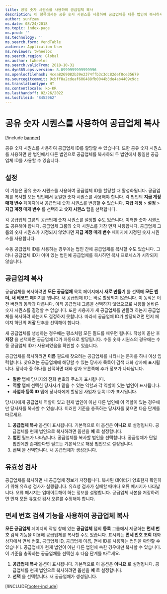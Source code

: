```yaml
---
title: 공유 숫자 시퀀스를 사용하여 공급업체 복사
description: 이 항목에서는 공유 숫자 시퀀스를 사용하여 공급업체를 다른 법인에 복사하지만 공급업체 ID는 그대로 유지하는 방법에 대해 설명합니다.
author: sunfzam
ms.date: 08/24/2018
ms.topic: index-page
ms.prod: ''
ms.technology: ''
ms.search.form: VendTable
audience: Application User
ms.reviewer: twheeloc
ms.search.region: Global
ms.author: twheeloc
ms.search.validFrom: 2018-10-31
ms.dyn365.ops.version: 8.0999999999999996
ms.openlocfilehash: 4cea8269082b39e2374ffb3c3dc82def8ce35679
ms.sourcegitcommit: 9cbff8a2cdeaf606488fb0044b3de4ab4409c9dc
ms.translationtype: HT
ms.contentlocale: ko-KR
ms.lasthandoff: 02/26/2022
ms.locfileid: "8452962"
---
```

# <a name="copy-vendors-by-using-shared-number-sequences"></a>공유 숫자 시퀀스를 사용하여 공급업체 복사

[!include [banner](../includes/banner.md)]

공유 숫자 시퀀스를 사용하여 공급업체 ID를 할당할 수 있습니다. 또한 공유 숫자 시퀀스를 사용하면 한 법인에서 다른 법인으로 공급업체를 복사하되 두 법인에서 동일한 공급업체 ID를 사용할 수 있습니다.

## <a name="setup"></a>설정

이 기능은 공유 숫자 시퀀스를 사용하여 공급업체 ID를 할당할 때 활성화됩니다. 공급업체를 복사할 모든 법인에서 동일한 숫자 시퀀스를 사용해야 합니다. 각 법인의 **지급 계정 매개 변수** 페이지에서 공급업체 숫자 시퀀스를 변경할 수 있습니다. **지급 계정** \> **설정** \> **지급 계정 매개 변수** 를 선택하고 **숫자 시퀀스** 탭을 선택합니다.

각 공급업체 그룹의 공급업체 숫자 시퀀스를 설정할 수도 있습니다. 이러한 숫자 시퀀스도 공유해야 합니다. 공급업체 그룹의 숫자 시퀀스를 가장 먼저 사용합니다. 공급업체 그룹의 숫자 시퀀스가 지정되지 않았다면 **지급 계정 매개 변수** 페이지에 지정된 숫자 시퀀스를 사용합니다.

수동 공급업체 ID를 사용하는 경우에는 법인 간에 공급업체를 복사할 수도 있습니다. 그러나 공급업체 ID가 이미 있는 법인에 공급업체를 복사하면 복사 프로세스가 시작되지 않습니다.

## <a name="copy-a-vendor"></a>공급업체 복사

공급업체를 복사하려면 **모든 공급업체** 목록 페이지에서 **새로 만들기** 를 선택해 **모든 벤더, 새 레코드** 페이지를 엽니다. 새 공급업체 ID는 바로 할당되지 않습니다. 이 동작은 이전 버전의 동작과 다릅니다. 아직 공급업체 그룹을 선택하지 않았으므로 사용할 올바른 숫자 시퀀스를 결정할 수 없습니다. 또한 사용자가 새 공급업체를 만들려 하는지 공급업체를 복사하려 하는지도 결정하지 못합니다. 따라서 공급업체 ID가 할당되려면 먼저 페이지 하단의 **저장** 단추를 선택해야 합니다.

새 공급업체를 생성하는 경우에는 평소처럼 모든 필드를 채우면 됩니다. 작성이 끝난 후 **저장** 을 선택하면 공급업체 ID가 자동으로 할당됩니다. 수동 숫자 시퀀스의 경우에는 수동 공급업체 ID가 사용되었음을 확인할 수 있습니다.

공급업체를 복사하려면 **이름** 필드에 찾으려는 공급업체를 나타내는 문자를 하나 이상 입력합니다. 찾으려는 공급업체에 해당할 수 있는 당사자 목록이 검색 대화 상자에 표시됩니다. 당사자 중 하나를 선택하면 대화 상자 오른쪽에 추가 정보가 나타납니다.

- **일반** 탭에 당사자의 전화 번호와 주소가 표시됩니다.
- **역할** 탭에 선택한 당사자가 맡을 수 있는 역할과 각 역할이 있는 법인이 표시됩니다.
- **사업자 등록 ID** 탭에 당사자에게 할당된 사업자 등록 ID가 표시됩니다.

당사자에게 공급업체 역할이 있고 현재 법인이 아닌 다른 법인에 이 역할이 있는 경우에만 당사자를 복사할 수 있습니다. 이러한 기준을 충족하는 당사자를 찾으면 다음 단계를 따르세요.

1. **공급업체 복사** 옵션이 표시됩니다. 기본적으로 이 옵션은 **아니요** 로 설정됩니다. 공급업체를 현재 법인으로 복사하려면 옵션을 **예** 로 설정합니다. 
2. **법인** 필드가 나타납니다. 공급업체를 복사할 법인을 선택합니다. 공급업체가 단일 법인에만 존재한다면 필드는 기본적으로 해당 법인으로 설정됩니다.
3. **선택** 을 선택합니다. 새 공급업체가 생성됩니다.

## <a name="validation"></a>유효성 검사

공급업체를 복사하면 새 공급업체 정보가 저장됩니다. 복사된 데이터가 양호한지 확인하기 위해 유효성 검사가 실행됩니다. 유효성 검사가 실패할 때마다 오류 메시지가 나타납니다. 오류 메시지는 업데이트해야 하는 정보를 설명합니다. 공급업체 사본을 저장하려면 먼저 모든 유효성 검사 오류를 수정해야 합니다.

## <a name="copy-a-vendor-by-using-the-tax-exempt-number-search-feature"></a>면세 번호 검색 기능을 사용하여 공급업체 복사

**모든 공급업체** 페이지의 작업 창에 있는 **공급업체** 탭의 **등록** 그룹에서 제공하는 **면세 번호** 검색 기능을 이용해 공급업체를 복사할 수도 있습니다. 표시되는 **면세 번호 조회** 대화 상자에서 면세 번호, 공급업체 ID, 공급업체 이름, 면세 ID를 사용하는 법인을 확인할 수 있습니다. 공급업체가 현재 법인이 아닌 다른 법인에 속한 경우에만 복사할 수 있습니다. 이 기준을 충족하는 공급업체를 선택한 후 다음 단계를 따르세요.

1. **공급업체 복사** 옵션이 표시됩니다. 기본적으로 이 옵션은 **아니요** 로 설정됩니다. 공급업체를 현재 법인으로 복사하려면 옵션을 **예** 로 설정합니다.
2. **선택** 을 선택합니다. 새 공급업체가 생성됩니다.


[!INCLUDE[footer-include](../../includes/footer-banner.md)]
